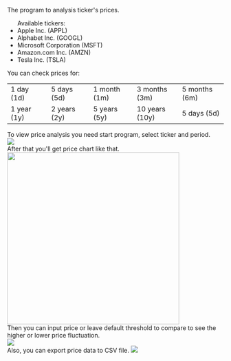 The program to analysis ticker's prices. <br>
<ul>
    Available tickers:
    <li>Apple Inc. (APPL)</li>
    <li>Alphabet Inc. (GOOGL)</li>
    <li>Microsoft Corporation (MSFT)</li>
    <li>Amazon.com Inc. (AMZN)</li>
    <li>Tesla Inc. (TSLA)</li>
</ul>
You can check prices for:
<table>
    <tr>
        <td style="width: 120px">1 day (1d)</td>
        <td style="width: 120px">5 days (5d)</td>
        <td style="width: 120px">1 month (1m)</td>
        <td style="width: 120px">3 months (3m)</td>
        <td style="width: 120px">5 months (6m)</td>
    </tr>
    <tr>
        <td>1 year (1y)</td>
        <td>2 years (2y)</td>
        <td>5 years (5y)</td>
        <td>10 years (10y)</td>
        <td>5 days (5d)</td>
    </tr>
</table>
<div>
    To view price analysis you need start program, select ticker and period.<br>
    <img src="start.png" >
</div>
<div>
    After that you'll get price chart like that.<br>
    <img src="GOOGL_1mo_stock_price_chart.png" width="400">
</div>
<div>
    Then you can input price or leave default threshold to compare to see the higher or lower price fluctuation.<br>
    <img src="threshold.png">
</div>
<div>
Also, you can export price data to CSV file.
<img src="export_to_csv.png">
</div>